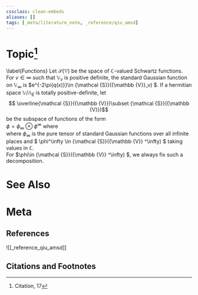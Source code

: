 ```yaml
---
cssclass: clean-embeds
aliases: []
tags: [_meta/literature_note, _reference/qiu_amsd]
---
```

# Topic[^1]
\label{Functions}
Let ${\mathcal {S}}({\mathbb {V}})$ be the space of ${\mathbb {C}}$-valued Schwartz functions.
For $v\in \infty$ such that ${\mathbb {V}}_v$ is positive definite, the standard Gaussian function on ${\mathbb {V}}_\infty$ is $e^{-2\pi{q(x)}}\in {\mathcal {S}}({\mathbb {V}}_v) $. 
If a hermitian space  ${\mathbb {V}}/{\mathbb {A}}_E$ is totally positive-definite,  let $$ \overline{\mathcal {S}}({\mathbb {V}})\subset {\mathcal {S}}({\mathbb {V}})$$ be 
the  subspace of functions of the form  
$\phi= \phi_\infty\otimes  \phi^\infty$ where  
where $\phi_\infty$ is the pure tensor of standard Gaussian functions over all infinite places and  $  \phi^\infty \in  {\mathcal {S}}({\mathbb {V}} ^\infty)  $    taking values in ${\mathbb {C}}$.     
For $\phi\in {\mathcal {S}}({\mathbb {V}} ^\infty)  $, we always fix such a decomposition. 



# See Also

# Meta
## References
![[_reference_qiu_amsd]]


## Citations and Footnotes
[^1]: Citation, 17